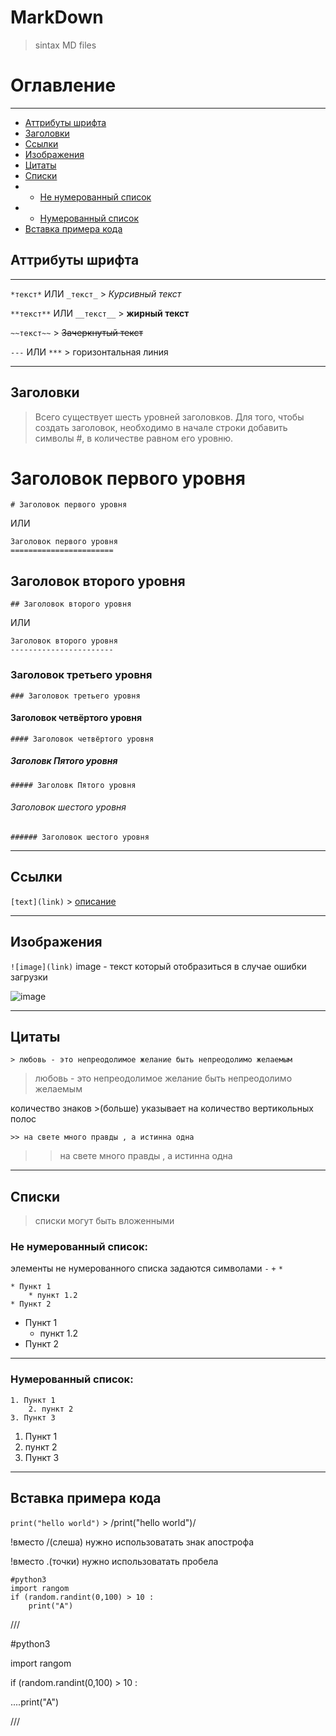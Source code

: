 # MarkDown
>sintax MD files

# Оглавление

----------------
* [Аттрибуты шрифта](https://github.com/T0kua/MarkDown#%D0%B0%D1%82%D1%82%D1%80%D0%B8%D0%B1%D1%83%D1%82%D1%8B-%D1%88%D1%80%D0%B8%D1%84%D1%82%D0%B0)
* [Заголовки](https://github.com/T0kua/MarkDown#%D0%B7%D0%B0%D0%B3%D0%BE%D0%BB%D0%BE%D0%B2%D0%BA%D0%B8)
* [Ссылки](https://github.com/T0kua/MarkDown#%D1%81%D1%81%D1%8B%D0%BB%D0%BA%D0%B8)
* [Изображения](https://github.com/T0kua/MarkDown#%D0%B8%D0%B7%D0%BE%D0%B1%D1%80%D0%B0%D0%B6%D0%B5%D0%BD%D0%B8%D1%8F)
* [Цитаты](https://github.com/T0kua/MarkDown#%D1%86%D0%B8%D1%82%D0%B0%D1%82%D1%8B)
* [Списки](https://github.com/T0kua/MarkDown#%D1%81%D0%BF%D0%B8%D1%81%D0%BA%D0%B8)
*  * [Не нумерованный список](https://github.com/T0kua/MarkDown#%D0%BD%D0%B5-%D0%BD%D1%83%D0%BC%D0%B5%D1%80%D0%BE%D0%B2%D0%B0%D0%BD%D0%BD%D1%8B%D0%B9-%D1%81%D0%BF%D0%B8%D1%81%D0%BE%D0%BA)
*  * [Нумерованный список](https://github.com/T0kua/MarkDown#%D0%BD%D1%83%D0%BC%D0%B5%D1%80%D0%BE%D0%B2%D0%B0%D0%BD%D0%BD%D1%8B%D0%B9-%D1%81%D0%BF%D0%B8%D1%81%D0%BE%D0%BA)
* [Вставка примера кода](https://github.com/T0kua/MarkDown#%D0%B2%D1%81%D1%82%D0%B0%D0%B2%D0%BA%D0%B0-%D0%BF%D1%80%D0%B8%D0%BC%D0%B5%D1%80%D0%B0-%D0%BA%D0%BE%D0%B4%D0%B0)

## Аттрибуты шрифта

------------------
`*текст*` ИЛИ `_текст_` > *Курсивный текст*

`**текст**` ИЛИ `__текст__` > **жирный текст**

`~~текст~~` > ~~Зачеркнутый текст~~

`---` ИЛИ `***` > горизонтальная линия

-----------

## Заголовки
> Всего существует шесть уровней заголовков. Для того, чтобы создать заголовок, необходимо в начале строки добавить символы #, в количестве равном его уровню.
# Заголовок первого уровня

`# Заголовок первого уровня` 

ИЛИ

```
Заголовок первого уровня
=======================
```

## Заголовок второго уровня

`## Заголовок второго уровня`

ИЛИ 
```
Заголовок второго уровня
-----------------------
```

### Заголовок третьего уровня

`### Заголовок третьего уровня`

#### Заголовок четвёртого уровня

`#### Заголовок четвёртого уровня`

##### Заголовк Пятого уровня

`##### Заголовк Пятого уровня`

###### Заголовок шестого уровня

`###### Заголовок шестого уровня`

---------------------
## Ссылки

`[text](link)` > [описание](https://github.com/T0kua/MarkDown/edit/main/README.md#%D0%BE%D0%BF%D0%B8%D1%81%D0%B0%D0%BD%D0%B8%D0%B5)

-------------------------

## Изображения
`![image](link)` 
image - текст который отобразиться в случае ошибки загрузки

![image](https://encrypted-tbn0.gstatic.com/images?q=tbn:ANd9GcSENbYO5Exs8Owe4qBMW8mi9SKQFYwPf3tS0n69jQyxgA&s)

-----------------------
## Цитаты

`> любовь - это непреодолимое желание быть непреодолимо желаемым` 
> любовь - это непреодолимое желание быть непреодолимо желаемым

количество знаков >(больше) указывает на количество вертикольных полос

`>> на свете много правды , а истинна одна`
>> на свете много правды , а истинна одна

---------------------
## Списки
>списки могут быть вложенными
### Не нумерованный список:
элементы не нумерованного списка задаются символами `-` `+` `*`
~~~
* Пункт 1
    * пункт 1.2
* Пункт 2
~~~

* Пункт 1
    * пункт 1.2
* Пункт 2
-------------------------
### Нумерованный список:

~~~
1. Пункт 1
    2. пункт 2
3. Пункт 3
~~~
1. Пункт 1
2. пункт 2
3. Пункт 3

-----------------------
## Вставка примера кода

`print("hello world")`  > /print("hello world")/

!вместо /(слеша) нужно использоватать знак апострофа

!вместо .(точки) нужно использоватать пробела
```
#python3
import rangom
if (random.randint(0,100) > 10 :
    print("A")
```

///

#python3

import rangom

if (random.randint(0,100) > 10 :

....print("A")
    
///
